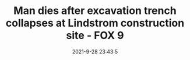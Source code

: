---
"title": "Man dies after excavation trench collapses at Lindstrom construction site - FOX 9"
"date": "2021-9-28 23:43:5"
"feed_name": "GOOGLENEWSCONSTRUCTION"
"feed_website": "https://news.google.com/search?q=construction%2Bincident&hl=en-US&gl=US&ceid=US:en"
"feed_rss": "https://news.google.com/rss/search?q=construction%2Bincident&hl=en-US&gl=US&ceid=US:en"
"link": "https://www.fox9.com/news/man-dies-after-excavation-trench-collapses-at-lindstrom-construction-site"
"source": "{'href': 'https://www.fox9.com', 'title': 'FOX 9'}"
"file": "_posts/2021-1-1-cb9ceff6d81710a8e2c040c4e6eed6835be29d58.md"
"accident": "1"
"drilling": "1"
"dead": "1"
"injured": "0"
"arrested": "0"
"where": "construction site"
"causes": "collapse"
"place": "lindstrom"
"place_uri": "http://en.wikipedia.org/wiki/Lindstrom%2C_Minnesota"
---